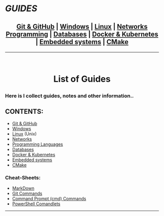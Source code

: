 # _GUIDES_

## <p align=center>[Git & GitHub][git] | [Windows][win] | [Linux][linux] | [Networks][nets] <br/> [Programming][progLang] | [Databases][db] | [Docker & Kubernetes][docker] | [Embedded systems][embSys] | [CMake][CMake] </p>

<!--
* [Git & GitHub][git]
* [Windows][win]
* [Linux][linux] (Unix)
* [Networks][nets]
* [Programming Languages][progLang]
* [Databases][db]
* [Docker & Kubernetes][docker]
* [Embedded systems][embSys]
* [CMake][CMake]
-->

[git]: res/001_Git_and_GitHub_/Git_And_GitHub.md
[win]: res/002_Windows_/Windows.md
[linux]: res/003_Linux_(Unix)_/Linux_(Unix).md
[nets]: res/004_Networks_/Networks.md
[progLang]: res/005_Programming_languages_/Programming.md
[db]: res/006_Databases_/Databases.md
[docker]: res/007_Docker_and_Kubernetes_/Docker_and_Kubernates.md
[embSys]: res/008_Embedded_systems_/Embedded_systems.md
[CMake]: res/009_CMake_/CMake_Tutorial.md

---
<br/>
<!-- ---------------------------------- * Navigation * ---------------------------------- -->

# <p align=center><b>List of Guides</b></p>

### Here is I collect guides, notes and other information..
## CONTENTS:<!--Done!-->
* [Git & GitHub][git]
* [Windows][win]
* [Linux][linux] (Unix)
* [Networks][nets]
* [Programming Languages][progLang]
* [Databases][db]
* [Docker & Kubernetes][docker]
* [Embedded systems][embSys]
* [CMake][CMake]


### Cheat-Sheets:
* [MarkDown][MarkDown]
* [Git Commands][GitCommands]
* [Command Prompt (cmd) Commands][cmdCommands]
* [PowerShell Comandlets][pwshCommands]


<!--
* [MarkDown][MarkDown]
* [Git Commands][GitCommands]
* [Command Prompt (cmd) Commands][cmdCommands]
* [PowerShell Comandlets][pwshCommands]
-->

[MarkDown]: res/001_Git_and_GitHub_/res/001_Markdown_README_/read/MarkDown.md
[GitCommands]: res/001_Git_and_GitHub_/res/002_Git_Commands_/read/Git_Commands.md
[cmdCommands]: res/002_Windows_/res/32_Cmd_PROMPT_/read/CommandPrompt_commands.md
[pwshCommands]: res/002_Windows_/res/32_Cmdlet_POWERSHELL_/read/PowerShell.md

---